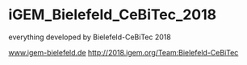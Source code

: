# iGEM_Bielefeld_CeBiTec_2018
everything developed by Bielefeld-CeBiTec 2018


www.igem-bielefeld.de
http://2018.igem.org/Team:Bielefeld-CeBiTec

